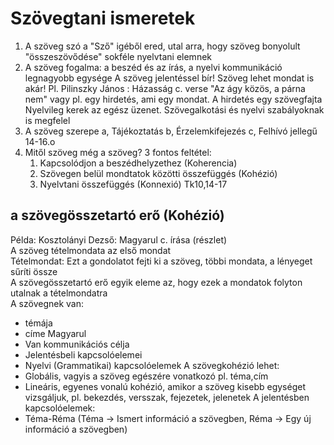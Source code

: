 # Szövegtani ismeretek
1. A szöveg szó a "Sző" igéből ered, utal arra, hogy szöveg bonyolult "összeszövődése" sokféle nyelvtani elemnek
2. A szöveg fogalma: a beszéd és az írás, a nyelvi kommunikáció legnagyobb egysége
A szöveg jelentéssel bír! Szöveg lehet mondat is akár! Pl. Pilinszky János : Házasság c. verse "Az ágy közös, a párna nem"
vagy pl. egy hirdetés, ami egy mondat.
A hirdetés egy szövegfajta
Nyelvileg kerek az egész üzenet. Szövegalkotási és nyelvi szabályoknak is megfelel
3. A szöveg szerepe
a, Tájékoztatás
b, Érzelemkifejezés
c, Felhívó jellegű
14-16.o
4. Mitől szöveg még a szöveg?
3 fontos feltétel:
   1. Kapcsolódjon a beszédhelyzethez (Koherencia)
   2. Szövegen belül mondtatok közötti összefüggés (Kohézió)
   3. Nyelvtani összefüggés (Konnexió)
Tk10,14-17
## a szövegösszetartó erő (Kohézió)
Példa: Kosztolányi Dezső: Magyarul c. írása (részlet)  
A szöveg tételmondata az első mondat  
Tételmondat: Ezt a gondolatot fejti ki a szöveg, többi mondata, a lényeget sűríti össze  
A szövegösszetartó erő egyik eleme az, hogy ezek a mondatok folyton utalnak a tételmondatra  
A szövegnek van:
- témája
- címe Magyarul
- Van kommunikációs célja
- Jelentésbeli kapcsolóelemei
- Nyelvi (Grammatikai) kapcsolóelemek
A szövegkohézió lehet:
- Globális, vagyis a szöveg egészére vonatkozó pl. téma,cím
- Lineáris, egyenes vonalú kohézió, amikor a szöveg kisebb egységet vizsgáljuk, pl. bekezdés, versszak, fejezetek, jelenetek
A jelentésben kapcsolóelemek:
- Téma-Réma (Téma -> Ismert információ a szövegben, Réma -> Egy új információ a szövegben)